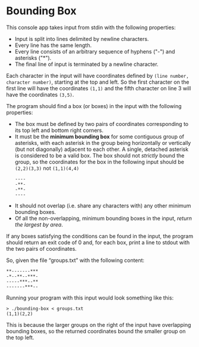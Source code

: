 # Bounding Box

This console app takes input from stdin with the following properties:
- Input is split into lines delimited by newline characters.
- Every line has the same length.
- Every line consists of an arbitrary sequence of hyphens ("-") and asterisks ("\*").
- The final line of input is terminated by a newline character.

Each character in the input will have coordinates defined by `(line number, character number)`,
starting at the top and left. So the first character on the first line will have the coordinates `(1,1)` 
and the fifth character on line 3 will have the coordinates `(3,5)`.

The program should find a box (or boxes) in the input with the following properties:
- The box must be defined by two pairs of coordinates corresponding to its top left and bottom right corners.
- It must be the **minimum bounding box** for some contiguous group of asterisks, with each asterisk in the 
group being horizontally or vertically (but not diagonally) adjacent to each other. A single, detached asterisk 
is considered to be a valid box.
The box should not _strictly_ bound the group, so the coordinates for the box in the following input 
should be `(2,2)(3,3)` not `(1,1)(4,4)`
    ```
    ----
    -**-
    -**-
    ----
    ```
- It should not overlap (i.e. share any characters with) any other minimum bounding boxes.
- Of all the non-overlapping, minimum bounding boxes in the input, _return the largest by area_.

If any boxes satisfying the conditions can be found in the input, the program should return an exit code
of 0 and, for each box, print a line to stdout with the two pairs of coordinates.

So, given the file “groups.txt” with the following content:
```
**-------***
-*--**--***-
-----***--**
-------***--
```

Running your program with this input would look something like this:
```
> ./bounding-box < groups.txt
(1,1)(2,2)
```

This is because the larger groups on the right of the input have overlapping bounding boxes, 
so the returned coordinates bound the smaller group on the top left.
